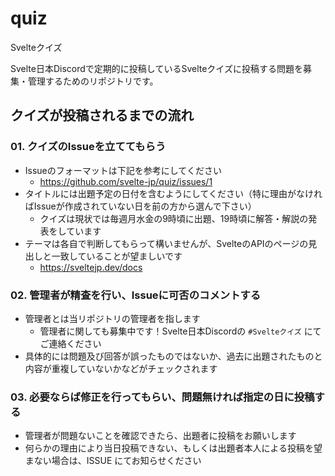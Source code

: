 # quiz

Svelteクイズ

Svelte日本Discordで定期的に投稿しているSvelteクイズに投稿する問題を募集・管理するためのリポジトリです。

## クイズが投稿されるまでの流れ

### 01. クイズのIssueを立ててもらう

- Issueのフォーマットは下記を参考にしてください
  - https://github.com/svelte-jp/quiz/issues/1
- タイトルには出題予定の日付を含むようにしてください（特に理由がなければIssueが作成されていない日を前の方から選んで下さい）
  - クイズは現状では毎週月水金の9時頃に出題、19時頃に解答・解説の発表をしています
- テーマは各自で判断してもらって構いませんが、SvelteのAPIのページの見出しと一致していることが望ましいです
  - https://sveltejp.dev/docs

### 02. 管理者が精査を行い、Issueに可否のコメントする

- 管理者とは当リポジトリの管理者を指します
  - 管理者に関しても募集中です！Svelte日本Discordの `#Svelteクイズ` にてご連絡ください
- 具体的には問題及び回答が誤ったものではないか、過去に出題されたものと内容が重複していないかなどがチェックされます

### 03. 必要ならば修正を行ってもらい、問題無ければ指定の日に投稿する

- 管理者が問題ないことを確認できたら、出題者に投稿をお願いします
- 何らかの理由により当日投稿できない、もしくは出題者本人による投稿を望まない場合は、ISSUE にてお知らせください

